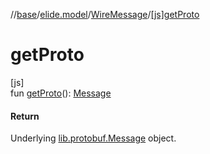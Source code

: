 //[base](../../../index.md)/[elide.model](../index.md)/[WireMessage](index.md)/[[js]getProto]([js]get-proto.md)

# getProto

[js]\
fun [getProto]([js]get-proto.md)(): [Message](../../lib.protobuf/-message/index.md)

#### Return

Underlying [lib.protobuf.Message](../../lib.protobuf/-message/index.md) object.
